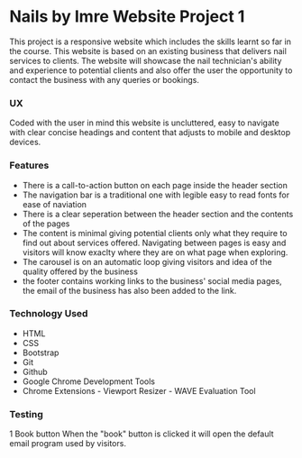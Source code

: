 # Nails by Imre Website Project 1
This project is a responsive website which includes the skills learnt so far in the course. This website is based on an existing business that delivers nail services to clients. The website will showcase the nail technician's ability and experience to potential clients and also offer the user the opportunity to contact the business with any queries or bookings.

### UX
Coded with the user in mind this website is uncluttered, easy to navigate with clear concise headings and content that adjusts to mobile and desktop devices.

### Features

- There is a call-to-action button on each page inside the header section
- The navigation bar is a traditional one with legible easy to read fonts for ease of naviation
- There is a clear seperation between the header section and the contents of the pages
- The content is minimal giving potential clients only what they require to find out about services offered. Navigating between pages is easy and visitors will know       exaclty where they are on what page when exploring.
- The carousel is on an automatic loop giving visitors and idea of the quality offered by the business
- the footer contains working links to the business' social media pages, the email of the business has also been added to the link. 

### Technology Used

- HTML
- CSS
- Bootstrap
- Git
- Github
- Google Chrome Development Tools
- Chrome Extensions - Viewport Resizer
                    - WAVE Evaluation Tool

### Testing

1 Book button
  When the "book" button is clicked it will open the default email program used by visitors.
  
  
